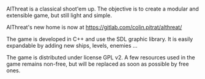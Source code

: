 AlThreat is a classical shoot'em up. The objective is to create a modular and extensible game, but still light and simple.

AlThreat's new home is now at https://gitlab.com/colin.pitrat/althreat/

The game is developed in C++ and use the SDL graphic library. It is easily expandable by adding new ships, levels, enemies ...

The game is distributed under license GPL v2. A few resources used in the game remains non-free, but will be replaced as soon as possible by free ones. 
